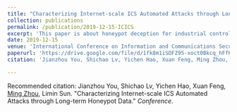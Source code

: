 ```yaml
---
title: "Characterizing Internet-scale ICS Automated Attacks through Long-term Honeypot Data"
collection: publications
permalink: /publication/2019-12-15-ICICS
excerpt: 'This paper is about honeypot deception for industrial control systems.'
date: 2019-12-15
venue: 'International Conference on Information and Communications Security (ICICS)'
paperurl: 'https://drive.google.com/file/d/1fk8m1iSDFZ95-xoct0Bkcq_hFfK4S7p8/view'
citation: 'Jianzhou You, Shichao Lv, Yichen Hao, Xuan Feng, Ming Zhou, Limin Sun. (2019). &quot;Paper Title Number 2.&quot; <i>Conference</i>.'

---
```



Recommended citation: Jianzhou You, Shichao Lv, Yichen Hao, Xuan Feng, [Ming Zhou](https://xumesang.github.io/), Limin Sun. "Characterizing Internet-scale ICS Automated Attacks through Long-term Honeypot Data." <i>Conference</i>.
